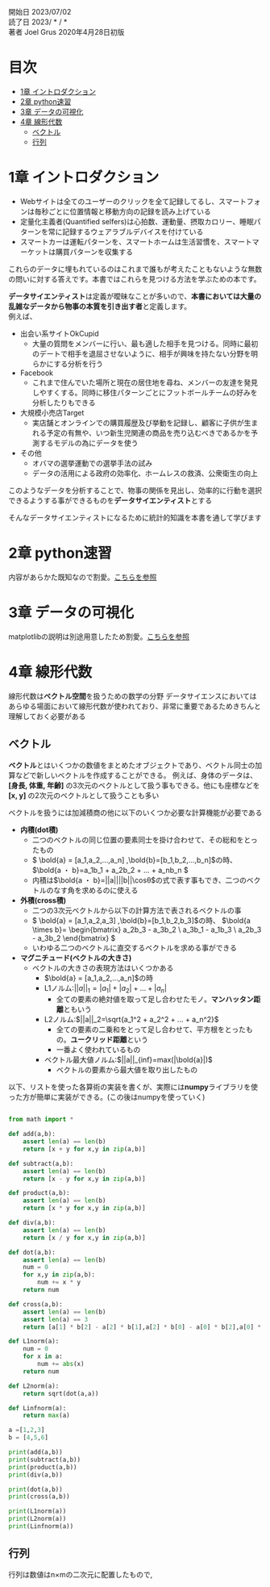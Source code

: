 開始日 2023/07/02  
読了日 2023/ * / *  
著者 Joel Grus 2020年4月28日初版

<!-- omit in toc -->
# 目次
- [1章 イントロダクション](#1章-イントロダクション)
- [2章 python速習](#2章-python速習)
- [3章 データの可視化](#3章-データの可視化)
- [4章 線形代数](#4章-線形代数)
  - [ベクトル](#ベクトル)
  - [行列](#行列)

# 1章 イントロダクション
- Webサイトは全てのユーザーのクリックを全て記録してるし、スマートフォンは毎秒ごとに位置情報と移動方向の記録を読み上げている<br>
- 定量化主義者(Quantified selfers)は心拍数、運動量、摂取カロリー、睡眠パターンを常に記録するウェアラブルデバイスを付けている<br>
- スマートカーは運転パターンを、スマートホームは生活習慣を、スマートマーケットは購買パターンを収集する<br>

これらのデータに埋もれているのはこれまで誰もが考えたこともないような無数の問いに対する答えです。本書ではこれらを見つける方法を学ぶための本です。

**データサイエンティスト**は定義が曖昧なことが多いので、**本書においては大量の乱雑なデータから物事の本質を引き出す者**と定義します。<br>
例えば、
- 出会い系サイトOkCupid
  - 大量の質問をメンバーに行い、最も適した相手を見つける。同時に最初のデートで相手を退屈させないように、相手が興味を持たない分野を明らかにする分析を行う
- Facebook
  - これまで住んでいた場所と現在の居住地を尋ね、メンバーの友達を発見しやすくする。同時に移住パターンごとにフットボールチームの好みを分析したりもできる
- 大規模小売店Target
  - 実店舗とオンラインでの購買履歴及び挙動を記録し、顧客に子供が生まれる予定の有無や、いつ新生児関連の商品を売り込むべきであるかを予測するモデルの為にデータを使う
- その他
  - オバマの選挙運動での選挙手法の試み
  - データの活用による政府の効率化、ホームレスの救済、公衆衛生の向上

このようなデータを分析することで、物事の関係を見出し、効率的に行動を選択できるようする事ができるものを**データサイエンティスト**とする

そんなデータサイエンティストになるために統計的知識を本書を通して学びます

# 2章 python速習
内容があらかた既知なので割愛。[こちらを参照](../../Language/python/python%E9%80%9F%E7%BF%92/%E5%9F%BA%E6%9C%AC%E6%A7%8B%E6%96%87.md)

# 3章 データの可視化
matplotlibの説明は別途用意したため割愛。[こちらを参照](../../Language/python/python%E9%80%9F%E7%BF%92/matplotlib.md)

# 4章 線形代数
線形代数は**ベクトル空間**を扱うための数学の分野
データサイエンスにおいてはあらゆる場面において線形代数が使われており、非常に重要であるためきちんと理解しておく必要がある

## ベクトル
**ベクトル**とはいくつかの数値をまとめたオブジェクトであり、ベクトル同士の加算などで新しいベクトルを作成することができる。
例えば、身体のデータは、**[身長, 体重, 年齢]** の3次元のベクトルとして扱う事もできる。他にも座標などを **[x, y]** の2次元のベクトルとして扱うことも多い

ベクトルを扱うには加減積商の他に以下のいくつか必要な計算機能が必要である
- **内積(dot積)**
  - 二つのベクトルの同じ位置の要素同士を掛け合わせて、その総和をとったもの
  - $ \bold{a} = [a_1,a_2,...,a_n] ,\bold{b}=[b_1,b_2,...,b_n]$の時、
  $\bold{a ・ b}=a_1b_1 + a_2b_2 + ... + a_nb_n $
  - 内積は$\bold{a ・ b}=||a||||b||\cosθ$の式で表す事もでき、二つのベクトルのなす角を求めるのに使える
- **外積(cross積)**
  - 二つの3次元ベクトルから以下の計算方法で表されるベクトルの事
  - $ \bold{a} = [a_1,a_2,a_3] ,\bold{b}=[b_1,b_2,b_3]$の時、
  $\bold{a \times b}= \begin{bmatrix}
   a_2b_3 - a_3b_2 \\ a_3b_1 - a_1b_3 \\ a_2b_3 - a_3b_2
  \end{bmatrix} $
  - いわゆる二つのベクトルに直交するベクトルを求める事ができる
- **マグニチュード(ベクトルの大きさ)**
  - ベクトルの大きさの表現方法はいくつかある
    - $\bold{a} = [a_1,a_2,...,a_n]$の時
    - L1ノルム:$||a||_1=|a_1| + |a_2| + ... + |a_n|$
      - 全ての要素の絶対値を取って足し合わせたモノ。**マンハッタン距離**ともいう
    - L2ノルム:$||a||_2=\sqrt{a_1^2 + a_2^2 + ... + a_n^2}$
      - 全ての要素の二乗和をとって足し合わせて、平方根をとったもの。**ユークリッド距離**という
      - 一番よく使われているもの
    - ベクトル最大値ノルム:$||a||_{inf}=max(|\bold{a}|)$
      - ベクトルの要素から最大値を取り出したもの

以下、リストを使った各算術の実装を書くが、実際には**numpy**ライブラリを使った方が簡単に実装ができる。(この後はnumpyを使っていく)
```python

from math import *

def add(a,b):
    assert len(a) == len(b)
    return [x + y for x,y in zip(a,b)]

def subtract(a,b):
    assert len(a) == len(b)
    return [x - y for x,y in zip(a,b)]

def product(a,b):
    assert len(a) == len(b)
    return [x * y for x,y in zip(a,b)]

def div(a,b):
    assert len(a) == len(b)
    return [x / y for x,y in zip(a,b)]

def dot(a,b):
    assert len(a) == len(b)
    num = 0
    for x,y in zip(a,b):
        num += x * y
    return num

def cross(a,b):
    assert len(a) == len(b)
    assert len(a) == 3
    return [a[1] * b[2] - a[2] * b[1],a[2] * b[0] - a[0] * b[2],a[0] * b[1] - a[1] * b[0]]

def L1norm(a):
    num = 0
    for x in a:
        num += abs(x)
    return num

def L2norm(a):
    return sqrt(dot(a,a))

def Linfnorm(a):
    return max(a)

a =[1,2,3]
b = [4,5,6]

print(add(a,b))
print(subtract(a,b))
print(product(a,b))
print(div(a,b))

print(dot(a,b))
print(cross(a,b))

print(L1norm(a))
print(L2norm(a))
print(Linfnorm(a))
```

## 行列
行列は数値はn×mの二次元に配置したもので,